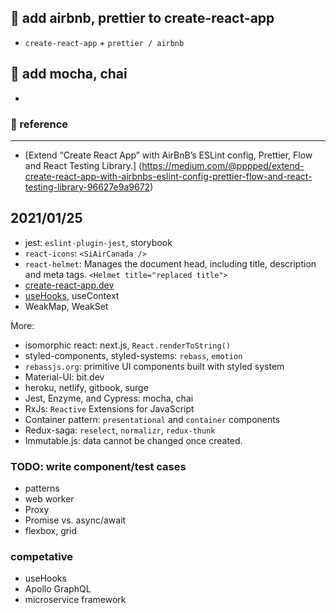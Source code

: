 ## 📑 add airbnb, prettier to create-react-app

- `create-react-app` + `prettier / airbnb`

## 📑 add mocha, chai

-

### 📑 reference

---

- [Extend “Create React App” with AirBnB’s ESLint config, Prettier, Flow and React Testing Library.]
  (https://medium.com/@pppped/extend-create-react-app-with-airbnbs-eslint-config-prettier-flow-and-react-testing-library-96627e9a9672)

## 2021/01/25

- jest: `eslint-plugin-jest`, storybook
- `react-icons`: `<SiAirCanada />`
- `react-helmet`: Manages the document head, including title, description and meta tags. `<Helmet title="replaced title">`
- [create-react-app.dev](https://create-react-app.dev/)
- [useHooks](https://usehooks.com/), useContext
- WeakMap, WeakSet

More:

- isomorphic react: next.js, `React.renderToString()`
- styled-components, styled-systems: `rebass`, `emotion`
- `rebassjs.org`: primitive UI components built with styled system
- Material-UI: bit.dev
- heroku, netlify, gitbook, surge
- Jest, Enzyme, and Cypress: mocha, chai
- RxJs: `Reactive` Extensions for JavaScript
- Container pattern: `presentational` and `container` components
- Redux-saga: `reselect`, `normalizr`, `redux-thunk`
- Immutable.js: data cannot be changed once created.

### TODO: write component/test cases

- patterns
- web worker
- Proxy
- Promise vs. async/await
- flexbox, grid

### competative

- useHooks
- Apollo GraphQL
- microservice framework
